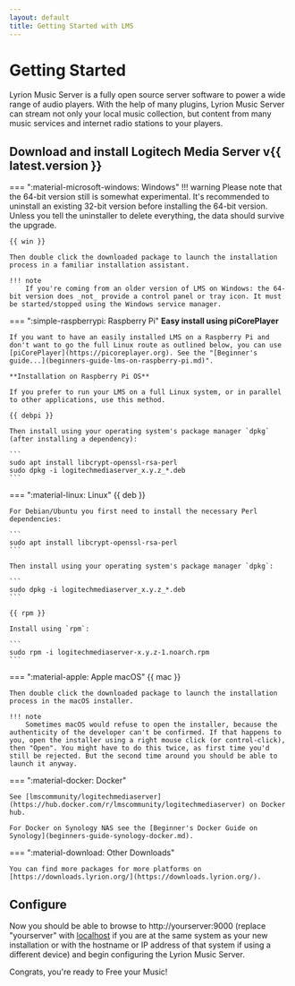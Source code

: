 ```yaml
---
layout: default
title: Getting Started with LMS
---
```


# Getting Started

Lyrion Music Server is a fully open source server software to power a wide range of audio players. With the help of many plugins, Lyrion Music Server can stream not only your local music collection, but content from many music services and internet radio stations to your players.

## Download and install Logitech Media Server v{{ latest.version }}

=== ":material-microsoft-windows: Windows"
    !!! warning
        Please note that the 64-bit version still is somewhat experimental. It's recommended to uninstall an existing 32-bit version before installing the 64-bit version. Unless you tell the uninstaller to delete everything, the data should survive the upgrade.

    {{ win }}

    Then double click the downloaded package to launch the installation process in a familiar installation assistant.

    !!! note
        If you're coming from an older version of LMS on Windows: the 64-bit version does _not_ provide a control panel or tray icon. It must be started/stopped using the Windows service manager.


=== ":simple-raspberrypi: Raspberry Pi"
    **Easy install using piCorePlayer**

    If you want to have an easily installed LMS on a Raspberry Pi and don't want to go the full Linux route as outlined below, you can use [piCorePlayer](https://picoreplayer.org). See the "[Beginner's guide...](beginners-guide-lms-on-raspberry-pi.md)".

    **Installation on Raspberry Pi OS**

    If you prefer to run your LMS on a full Linux system, or in parallel to other applications, use this method.

    {{ debpi }}

    Then install using your operating system's package manager `dpkg` (after installing a dependency):

    ```
    sudo apt install libcrypt-openssl-rsa-perl
    sudo dpkg -i logitechmediaserver_x.y.z_*.deb
    ```


=== ":material-linux: Linux"
    {{ deb }}

    For Debian/Ubuntu you first need to install the necessary Perl dependencies:

    ```
    sudo apt install libcrypt-openssl-rsa-perl
    ```

    Then install using your operating system's package manager `dpkg`:

    ```
    sudo dpkg -i logitechmediaserver_x.y.z_*.deb
    ```

    {{ rpm }}

    Install using `rpm`:

    ```
    sudo rpm -i logitechmediaserver-x.y.z-1.noarch.rpm
    ```


=== ":material-apple: Apple macOS"
    {{ mac }}

    Then double click the downloaded package to launch the installation process in the macOS installer.

    !!! note
        Sometimes macOS would refuse to open the installer, because the authenticity of the developer can't be confirmed. If that happens to you, open the installer using a right mouse click (or control-click), then "Open". You might have to do this twice, as first time you'd still be rejected. But the second time around you should be able to launch it anyway.


=== ":material-docker: Docker"

    See [lmscommunity/logitechmediaserver](https://hub.docker.com/r/lmscommunity/logitechmediaserver) on Docker hub.

    For Docker on Synology NAS see the [Beginner's Docker Guide on Synology](beginners-guide-synology-docker.md).


=== ":material-download: Other Downloads"

    You can find more packages for more platforms on [https://downloads.lyrion.org/](https://downloads.lyrion.org/).


## Configure

Now you should be able to browse to http://yourserver:9000 (replace "yourserver" with [localhost](http://localhost:9000) if you are at the same system as your new installation or with the hostname or IP address of that system if using a different device) and begin configuring the Lyrion Music Server.

Congrats, you're ready to Free your Music!
